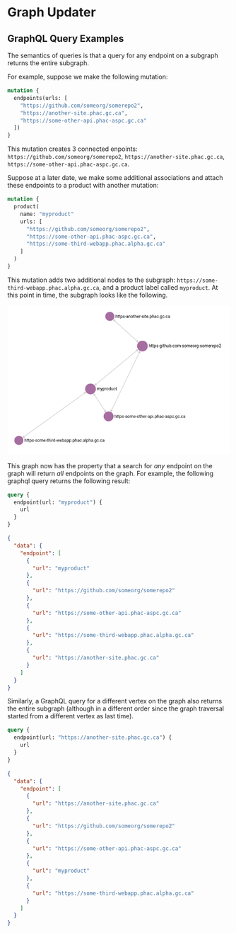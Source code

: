 # Graph Updater

## GraphQL Query Examples

The semantics of queries is that a query for any endpoint on a subgraph returns the entire subgraph.

For example, suppose we make the following mutation:

```graphql
mutation {
  endpoints(urls: [
    "https://github.com/someorg/somerepo2",
    "https://another-site.phac.gc.ca",
    "https://some-other-api.phac-aspc.gc.ca"
  ])
}
```

This mutation creates 3 connected enpoints: `https://github.com/someorg/somerepo2`, `https://another-site.phac.gc.ca`, `https://some-other-api.phac-aspc.gc.ca`.

Suppose at a later date, we make some additional associations and attach these endpoints to a product with another mutation:

```graphql
mutation {
  product(
    name: "myproduct"
    urls: [
      "https://github.com/someorg/somerepo2",
      "https://some-other-api.phac-aspc.gc.ca",
      "https://some-third-webapp.phac.alpha.gc.ca"
    ]  
  )
}
```

This mutation adds two additional nodes to the subgraph: `https://some-third-webapp.phac.alpha.gc.ca`, and a product label called `myproduct`. At this point in time, the subgraph looks like the following.

![Arango graph example](docs/img/arango-graph-example.png)

This graph now has the property that a search for *any* endpoint on the graph will return *all* endpoints on the graph. For example, the following graphql query returns the following result:

```graphql
query {
  endpoint(url: "myproduct") {
    url
  }
}
```

```json
{
  "data": {
    "endpoint": [
      {
        "url": "myproduct"
      },
      {
        "url": "https://github.com/someorg/somerepo2"
      },
      {
        "url": "https://some-other-api.phac-aspc.gc.ca"
      },
      {
        "url": "https://some-third-webapp.phac.alpha.gc.ca"
      },
      {
        "url": "https://another-site.phac.gc.ca"
      }
    ]
  }
}
```

Similarly, a GraphQL query for a different vertex on the graph also returns the entire subgraph (although in a different order since the graph traversal started from a different vertex as last time).

```graphql
query {
  endpoint(url: "https://another-site.phac.gc.ca") {
    url
  }
}
```

```json
{
  "data": {
    "endpoint": [
      {
        "url": "https://another-site.phac.gc.ca"
      },
      {
        "url": "https://github.com/someorg/somerepo2"
      },
      {
        "url": "https://some-other-api.phac-aspc.gc.ca"
      },
      {
        "url": "myproduct"
      },
      {
        "url": "https://some-third-webapp.phac.alpha.gc.ca"
      }
    ]
  }
}
```